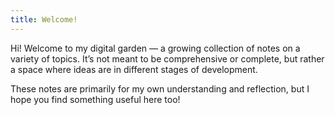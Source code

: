 ```yaml
---
title: Welcome!
---
```


Hi! Welcome to my digital garden — a growing collection of notes on a variety of topics. It’s not meant to be comprehensive or complete, but rather a space where ideas are in different stages of development.

These notes are primarily for my own understanding and reflection, but I hope you find something useful here too!

